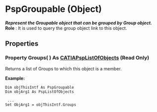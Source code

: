 # PspGroupable (Object)

**_Represent the Groupable object that can be grouped by Group object._**
**Role** : It is used to query the group object link to this object.

## Properties

### Property **Groups**( ) As [CATIAPspListOfObjects](../CATPlantShipInterfaces/interface_PspListOfObjects_53716.md) (Read Only)

Returns a list of Groups to which this object is a member.

**Example:**

```VBScript
Dim objThisIntf As PspGroupable
Dim objArg1 As PspListOfObjects

 ...
Set ObjArg1 = objThisIntf.Groups

```